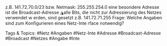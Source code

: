 z.B. 141.72.70.0/23 bzw. Netmask: 255.255.254.0
eine besondere Adresse ist die Broadcast-Adresse
◮alle Bits, die nicht zur Adressierung des Netzes verwendet w erden, sind gesetzt
z.B. 141.72.71.255
Frage: Welche Angaben sind zum Konﬁgurieren eines Netz-Inte rface notwendig?

   Tags & Topics:
   #Netz
   #Angaben
   #Netz-Inte
   #Adresse
   #Broadcast-Adresse
   #Broadcast
   #Netzes
   #Angabe
   #Inte
